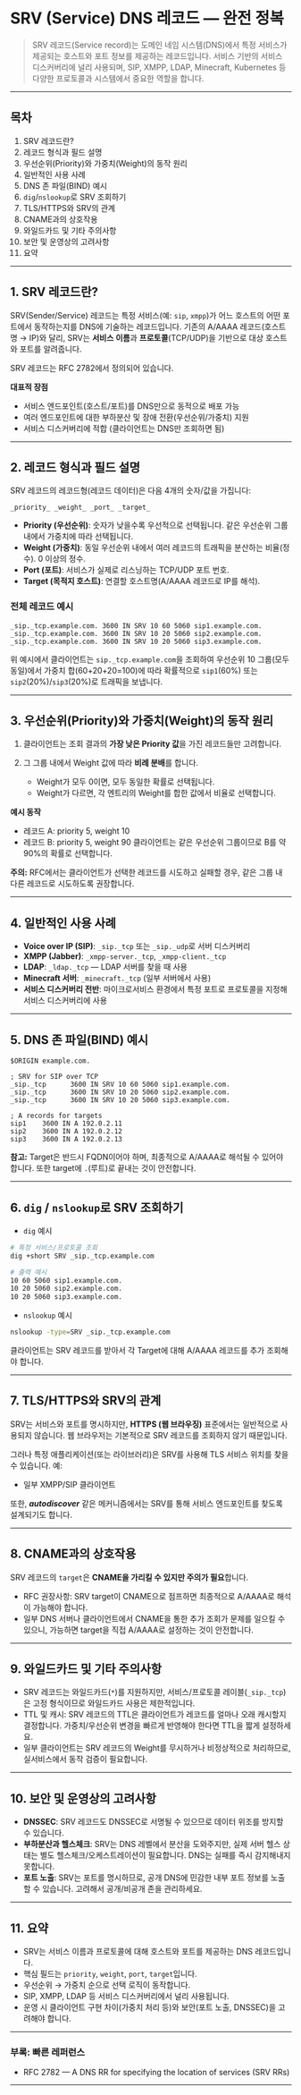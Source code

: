 # SRV (Service) DNS 레코드 — 완전 정복

> SRV 레코드(Service record)는 도메인 네임 시스템(DNS)에서 특정 서비스가 제공되는 호스트와 포트 정보를 제공하는 레코드입니다. 서비스 기반의 서비스 디스커버리에 널리 사용되며, SIP, XMPP, LDAP, Minecraft, Kubernetes 등 다양한 프로토콜과 시스템에서 중요한 역할을 합니다.

---

## 목차

1. SRV 레코드란?
2. 레코드 형식과 필드 설명
3. 우선순위(Priority)와 가중치(Weight)의 동작 원리
4. 일반적인 사용 사례
5. DNS 존 파일(BIND) 예시
6. `dig`/`nslookup`로 SRV 조회하기
7. TLS/HTTPS와 SRV의 관계
8. CNAME과의 상호작용
9. 와일드카드 및 기타 주의사항
10. 보안 및 운영상의 고려사항
11. 요약

---

## 1. SRV 레코드란?

SRV(Sender/Service) 레코드는 특정 서비스(예: `sip`, `xmpp`)가 어느 호스트의 어떤 포트에서 동작하는지를 DNS에 기술하는 레코드입니다. 기존의 A/AAAA 레코드(호스트명 → IP)와 달리, SRV는 **서비스 이름**과 **프로토콜**(TCP/UDP)을 기반으로 대상 호스트와 포트를 알려줍니다.

SRV 레코드는 RFC 2782에서 정의되어 있습니다.

**대표적 장점**

* 서비스 엔드포인트(호스트/포트)를 DNS만으로 동적으로 배포 가능
* 여러 엔드포인트에 대한 부하분산 및 장애 전환(우선순위/가중치) 지원
* 서비스 디스커버리에 적합 (클라이언트는 DNS만 조회하면 됨)

---

## 2. 레코드 형식과 필드 설명

SRV 레코드의 레코드형(레코드 데이터)은 다음 4개의 숫자/값을 가집니다:

```
_priority_ _weight_ _port_ _target_
```

* **Priority (우선순위)**: 숫자가 낮을수록 우선적으로 선택됩니다. 같은 우선순위 그룹 내에서 가중치에 따라 선택됩니다.
* **Weight (가중치)**: 동일 우선순위 내에서 여러 레코드의 트래픽을 분산하는 비율(정수). 0 이상의 정수.
* **Port (포트)**: 서비스가 실제로 리스닝하는 TCP/UDP 포트 번호.
* **Target (목적지 호스트)**: 연결할 호스트명(A/AAAA 레코드로 IP를 해석).

### 전체 레코드 예시

```
_sip._tcp.example.com. 3600 IN SRV 10 60 5060 sip1.example.com.
_sip._tcp.example.com. 3600 IN SRV 10 20 5060 sip2.example.com.
_sip._tcp.example.com. 3600 IN SRV 10 20 5060 sip3.example.com.
```

위 예시에서 클라이언트는 `sip._tcp.example.com`을 조회하여 우선순위 10 그룹(모두 동일)에서 가중치 합(60+20+20=100)에 따라 확률적으로 `sip1`(60%) 또는 `sip2`(20%)/`sip3`(20%)로 트래픽을 보냅니다.

---

## 3. 우선순위(Priority)와 가중치(Weight)의 동작 원리

1. 클라이언트는 조회 결과의 **가장 낮은 Priority 값**을 가진 레코드들만 고려합니다.
2. 그 그룹 내에서 Weight 값에 따라 **비례 분배**를 합니다.

   * Weight가 모두 0이면, 모두 동일한 확률로 선택됩니다.
   * Weight가 다르면, 각 엔트리의 Weight를 합한 값에서 비율로 선택합니다.

**예시 동작**

* 레코드 A: priority 5, weight 10
* 레코드 B: priority 5, weight 90
  클라이언트는 같은 우선순위 그룹이므로 B를 약 90%의 확률로 선택합니다.

**주의:** RFC에서는 클라이언트가 선택한 레코드를 시도하고 실패할 경우, 같은 그룹 내 다른 레코드로 시도하도록 권장합니다.

---

## 4. 일반적인 사용 사례

* **Voice over IP (SIP)**: `_sip._tcp` 또는 `_sip._udp`로 서버 디스커버리
* **XMPP (Jabber)**: `_xmpp-server._tcp`, `_xmpp-client._tcp`
* **LDAP**: `_ldap._tcp` — LDAP 서버를 찾을 때 사용
* **Minecraft 서버**: `_minecraft._tcp` (일부 서버에서 사용)
* **서비스 디스커버리 전반**: 마이크로서비스 환경에서 특정 포트로 프로토콜을 지정해 서비스 디스커버리에 사용

---

## 5. DNS 존 파일(BIND) 예시

```
$ORIGIN example.com.

; SRV for SIP over TCP
_sip._tcp      3600 IN SRV 10 60 5060 sip1.example.com.
_sip._tcp      3600 IN SRV 10 20 5060 sip2.example.com.
_sip._tcp      3600 IN SRV 10 20 5060 sip3.example.com.

; A records for targets
sip1    3600 IN A 192.0.2.11
sip2    3600 IN A 192.0.2.12
sip3    3600 IN A 192.0.2.13
```

**참고:** Target은 반드시 FQDN이어야 하며, 최종적으로 A/AAAA로 해석될 수 있어야 합니다. 또한 target에 `.`(루트)로 끝내는 것이 안전합니다.

---

## 6. `dig` / `nslookup`로 SRV 조회하기

* `dig` 예시

```bash
# 특정 서비스/프로토콜 조회
dig +short SRV _sip._tcp.example.com

# 출력 예시
10 60 5060 sip1.example.com.
10 20 5060 sip2.example.com.
10 20 5060 sip3.example.com.
```

* `nslookup` 예시

```bash
nslookup -type=SRV _sip._tcp.example.com
```

클라이언트는 SRV 레코드를 받아서 각 Target에 대해 A/AAAA 레코드를 추가 조회해야 합니다.

---

## 7. TLS/HTTPS와 SRV의 관계

SRV는 서비스와 포트를 명시하지만, **HTTPS (웹 브라우징)** 표준에서는 일반적으로 사용되지 않습니다. 웹 브라우저는 기본적으로 SRV 레코드를 조회하지 않기 때문입니다.

그러나 특정 애플리케이션(또는 라이브러리)은 SRV를 사용해 TLS 서비스 위치를 찾을 수 있습니다. 예:

* 일부 XMPP/SIP 클라이언트

또한, ***autodiscover*** 같은 메커니즘에서는 SRV를 통해 서비스 엔드포인트를 찾도록 설계되기도 합니다.

---

## 8. CNAME과의 상호작용

SRV 레코드의 `target`은 **CNAME을 가리킬 수 있지만 주의가 필요**합니다.

* RFC 권장사항: SRV target이 CNAME으로 점프하면 최종적으로 A/AAAA로 해석이 가능해야 합니다.
* 일부 DNS 서버나 클라이언트에서 CNAME을 통한 추가 조회가 문제를 일으킬 수 있으니, 가능하면 target을 직접 A/AAAA로 설정하는 것이 안전합니다.

---

## 9. 와일드카드 및 기타 주의사항

* SRV 레코드는 와일드카드(`*`)를 지원하지만, 서비스/프로토콜 레이블(`_sip._tcp`)은 고정 형식이므로 와일드카드 사용은 제한적입니다.
* TTL 및 캐시: SRV 레코드의 TTL은 클라이언트가 레코드를 얼마나 오래 캐시할지 결정합니다. 가중치/우선순위 변경을 빠르게 반영해야 한다면 TTL을 짧게 설정하세요.
* 일부 클라이언트는 SRV 레코드의 Weight를 무시하거나 비정상적으로 처리하므로, 실서비스에서 동작 검증이 필요합니다.

---

## 10. 보안 및 운영상의 고려사항

* **DNSSEC**: SRV 레코드도 DNSSEC로 서명될 수 있으므로 데이터 위조를 방지할 수 있습니다.
* **부하분산과 헬스체크**: SRV는 DNS 레벨에서 분산을 도와주지만, 실제 서버 헬스 상태는 별도 헬스체크/오케스트레이션이 필요합니다. DNS는 실패를 즉시 감지해내지 못합니다.
* **포트 노출**: SRV는 포트를 명시하므로, 공개 DNS에 민감한 내부 포트 정보를 노출할 수 있습니다. 고려해서 공개/비공개 존을 관리하세요.

---

## 11. 요약

* SRV는 서비스 이름과 프로토콜에 대해 호스트와 포트를 제공하는 DNS 레코드입니다.
* 핵심 필드는 `priority`, `weight`, `port`, `target`입니다.
* 우선순위 → 가중치 순으로 선택 로직이 동작합니다.
* SIP, XMPP, LDAP 등 서비스 디스커버리에서 널리 사용됩니다.
* 운영 시 클라이언트 구현 차이(가중치 처리 등)와 보안(포트 노출, DNSSEC)을 고려해야 합니다.

---

### 부록: 빠른 레퍼런스

* RFC 2782 — A DNS RR for specifying the location of services (SRV RRs)

---
